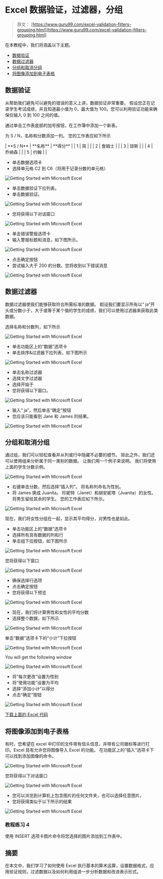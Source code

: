 # Excel 数据验证，过滤器，分组

> 原文： [https://www.guru99.com/excel-validation-filters-grouping.html](https://www.guru99.com/excel-validation-filters-grouping.html)

在本教程中，我们将涵盖以下主题。

*   [数据验证](#5)
*   [数据过滤器](#6)
*   [分组和取消分组](#7)
*   [将图像添加到电子表格](#4)

## 数据验证

从帮助我们避免可以避免的错误的意义上讲，数据验证非常重要。 假设您正在记录学生考试成绩，并且知道最小值为 0，最大值为 100。您可以利用验证功能来确保仅输入 0 到 100 之间的值。

通过单击工作表底部的加号按钮，在工作簿中添加一个新表。

为 S / N，名称和分数添加一列。 您的工作表应如下所示

<colgroup><col style="width: 66px;"><col style="width: 104px;"><col style="width: 94px;"></colgroup>
| **S / N** | **名称** | **得分** |
| 1 | 简 |  |
| 2 | 詹姆士 |  |
| 3 | 琼斯 |  |
| 4 | 乔纳森 |  |
| 5 | 约翰 |  |

*   单击数据选项卡
*   选择单元格 C2 到 C6（将用于记录分数的单元格）

![Getting Started with Microsoft Excel](img/90305ee8dbf59ef8de233c5c87fc18fc.png "Getting Started with Microsoft Excel")

*   单击数据验证下拉列表。
*   单击数据验证。

![Getting Started with Microsoft Excel](img/e9be292c807c766414bd16f7b7c40948.png "Getting Started with Microsoft Excel")

*   您将获得以下对话窗口

![Getting Started with Microsoft Excel](img/6ca94b4d828860154176adc6f49d41cd.png "Getting Started with Microsoft Excel")

*   单击错误警报选项卡
*   输入警报标题和消息，如下图所示。

![Getting Started with Microsoft Excel](img/e15603157a83cc91b98382778e3067c0.png "Getting Started with Microsoft Excel")

*   点击确定按钮
*   尝试输入大于 200 的分数。您将收到以下错误消息

![Getting Started with Microsoft Excel](img/8715ee9e4281eb891cc02c08c6e00f63.png "Getting Started with Microsoft Excel")

## 数据过滤器

数据过滤器使我们能够获取符合所需标准的数据。 假设我们要显示所有以“ ja”开头或分数小于，大于或等于某个值的学生的成绩，我们可以使用过滤器来获取此类数据。

选择名称和分数列，如下所示

![Getting Started with Microsoft Excel](img/b589e97718f49cb81c6e342d16c7ed42.png "Getting Started with Microsoft Excel")

*   单击功能区上的“数据”选项卡
*   单击排序&过滤器下拉列表，如下图所示

![Getting Started with Microsoft Excel](img/70aa18129ac2458a6ea6aee887a2d2b1.png "Getting Started with Microsoft Excel")

*   单击名称过滤器
*   选择文字过滤器
*   选择开始于
*   您将获得以下窗口。

![Getting Started with Microsoft Excel](img/08d8e6e76079232fd80dfee08fe8eada.png "Getting Started with Microsoft Excel")

*   输入“ ja”，然后单击“确定”按钮
*   您应该只能看到 Jane 和 James 的结果。

![Getting Started with Microsoft Excel](img/8b635ecb66140243945629d4c398bd64.png "Getting Started with Microsoft Excel")

## 分组和取消分组

通过组，我们可以轻松查看并从列或行中隐藏不必要的细节。 除此之外，我们还可以使用组来分析属于同一类别的数据。 让我们用一个例子来说明。 我们将使用上面的学生分数示例。

![Getting Started with Microsoft Excel](img/fe806d737efc44f1ec772f9eea3116c8.png "Getting Started with Microsoft Excel")

*   右键单击分数，然后选择“插入列”。 将名称列命名为性别。
*   将 James 换成 Juanita。 珍妮特（Janet）和胡安妮塔（Juanita）的女性。 将男生留给其余的学生。 您的工作表应如下所示。

![Getting Started with Microsoft Excel](img/b6088c4832ceefd84c6698318a9bcafa.png "Getting Started with Microsoft Excel")

现在，我们将女性分组在一起，显示其平均得分，对男性也是如此。

*   单击功能区上的“数据”选项卡
*   选择所有具有数据的列和行
*   单击组下拉按钮，如下图所示

![Getting Started with Microsoft Excel](img/c205f312bb00c4ca64ce2ff50ef3292e.png "Getting Started with Microsoft Excel")

您将获得以下窗口

![Getting Started with Microsoft Excel](img/793929fb4e661779c2cf2be3560df34c.png "Getting Started with Microsoft Excel")

*   确保选择行选项
*   点击确定按钮
*   您将获得以下预览

![Getting Started with Microsoft Excel](img/47635f115e44d20c8db8da67d4288ccd.png "Getting Started with Microsoft Excel")

*   现在，我们将计算男性和女性的平均分数
*   选择整个数据，如下所示

![Getting Started with Microsoft Excel](img/e8ea65e16f7e4d07d85b88e85192573e.png "Getting Started with Microsoft Excel")

单击“数据”选项卡下的“小计”下拉按钮

![Getting Started with Microsoft Excel](img/5abb3bec24b1531b614d1c3fbad9572f.png "Getting Started with Microsoft Excel")

You will get the following window

![Getting Started with Microsoft Excel](img/51a3c2d9dbd5f7ee72c8f7434ef97ca8.png "Getting Started with Microsoft Excel")

*   将“每次更改”设置为性别
*   将“使用功能”设置为平均
*   选择“添加小计”以得分
*   点击“确定”按钮

![Getting Started with Microsoft Excel](img/91296ca9841b3c8a443e7f2df42c2f39.png "Getting Started with Microsoft Excel")

[下载上面的 Excel 代码](https://drive.google.com/uc?export=download&id=0BwL5un1OyjsdZEszc3hKUlpaMDg)

## 将图像添加到电子表格

有时，您希望在 excel 中打印的文件带有信头信息，并带有公司徽标等进行打印。Excel 具有允许您将图像导入 Excel 的功能。 在功能区上的“插入”选项卡下可以找到添加图像的命令。

![Getting Started with Microsoft Excel](img/e2f846f733cf37acf84f428b99b1d0b9.png "Getting Started with Microsoft Excel")

您将获得以下对话窗口

![Getting Started with Microsoft Excel](img/2e5dde8b67860617e4213803bd6c7086.png "Getting Started with Microsoft Excel")

*   您可以浏览到计算机上包含图片的任何文件夹，也可以选择任意图片。
*   您将获得类似于以下所示的结果

![Getting Started with Microsoft Excel](img/7d86ec397b0738c9d0f1eb7868667d83.png "Getting Started with Microsoft Excel")

### 教程练习 4

使用 INSERT 选项卡图片命令将您选择的图片添加到工作表中。

## 摘要

在本文中，我们学习了如何使用 Excel 执行基本的算术运算，设置数据格式，应用验证规则，过滤数据以及如何利用组进一步分析数据和改进表示形式。
